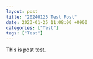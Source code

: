 ```yaml
---
layout: post
title: "20240125 Test Post"
date: 2023-01-25 11:08:00 +0900
categories: ["Test"]
tags: ["Test"]
---
```


This is post test.
